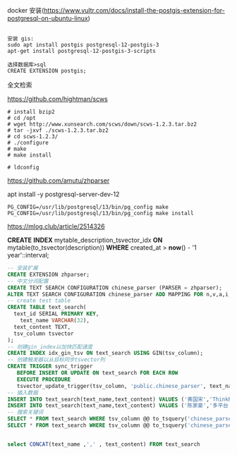 docker 安装(https://www.vultr.com/docs/install-the-postgis-extension-for-postgresql-on-ubuntu-linux)
```shell

安装 gis:
sudo apt install postgis postgresql-12-postgis-3
apt-get install postgresql-12-postgis-3-scripts

选择数据库>sql
CREATE EXTENSION postgis;
```





全文检索

https://github.com/hightman/scws

```shell
# install bzip2
# cd /opt
# wget http://www.xunsearch.com/scws/down/scws-1.2.3.tar.bz2
# tar -jxvf ./scws-1.2.3.tar.bz2
# cd scws-1.2.3/
# ./configure 
# make 
# make install

# ldconfig
```

https://github.com/amutu/zhparser



apt install -y postgresql-server-dev-12



```
PG_CONFIG=/usr/lib/postgresql/13/bin/pg_config make 
PG_CONFIG=/usr/lib/postgresql/13/bin/pg_config make install
```

https://mlog.club/article/2514326

 **CREATE** **INDEX** mytable_description_tsvector_idx **ON** mytable(to_tsvector(description))  **WHERE** created_at > **now**() - '1 year'::interval;







```sql
-- 安装扩展
CREATE EXTENSION zhparser;
-- 中文分词配置
CREATE TEXT SEARCH CONFIGURATION chinese_parser (PARSER = zhparser);
ALTER TEXT SEARCH CONFIGURATION chinese_parser ADD MAPPING FOR n,v,a,i,e,l,j WITH simple;
-- create test table
CREATE TABLE text_search(
  text_id SERIAL PRIMARY KEY,
	text_name VARCHAR(32),
  text_content TEXT,
  tsv_column tsvector
);
-- 创建gin_index以加快匹配速度
CREATE INDEX idx_gin_tsv ON text_search USING GIN(tsv_column);
-- 创建触发器以从目标同步tsvector列
CREATE TRIGGER sync_trigger 
   BEFORE INSERT OR UPDATE ON text_search FOR EACH ROW 
   EXECUTE PROCEDURE 
   tsvector_update_trigger(tsv_column, 'public.chinese_parser', text_name , text_content);
-- 插入数据
INSERT INTO text_search(text_name,text_content) VALUES ('黄国宋','ThinkPad 小红点多功能蓝牙键盘多平台WIN安卓IOS支持 4X30K12182');
INSERT INTO text_search(text_name,text_content) VALUES ('陈家豪','多平台 富文本 写作软件');
-- 搜索关键词
SELECT * FROM text_search WHERE tsv_column @@ to_tsquery('chinese_parser', '多平台黄国宋');
SELECT * FROM text_search WHERE tsv_column @@ to_tsquery('chinese_parser', '小红点&多平台');


select CONCAT(text_name ,',' , text_content) FROM text_search

```

